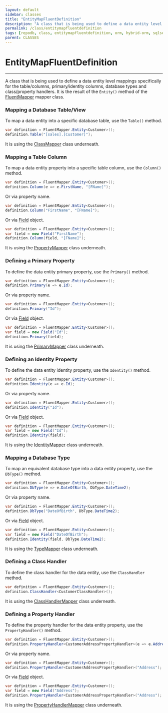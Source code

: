 ```yaml
---
layout: default
sidebar: classes
title: "EntityMapFluentDefinition"
description: "A class that is being used to define a data entity level mappings (i.e.: Table, Column, Primary, Identity, DB Type and Class/Property Handler)."
permalink: /class/entitymapfluentdefinition
tags: [repodb, class, entitymapfluentdefinition, orm, hybrid-orm, sqlserver, sqlite, mysql, postgresql]
parent: CLASSES
---
```


# EntityMapFluentDefinition

---

A class that is being used to define a data entity level mappings specifically for the table/columns, primary/identity columns, database types and class/property handlers. It is the result of the `Entity()` method of the [FluentMapper](/mapper/fluentmapper) mapper class.

### Mapping a Database Table/View

To map a data entity into a specific database table, use the `Table()` method.

```csharp
var definition = FluentMapper.Entity<Customer>();
definition.Table("[sales].[Customer]");
```

It is using the [ClassMapper](/mapper/classmapper) class underneath.

### Mapping a Table Column

To map a data entity property into a specific table column, use the `Column()` method.

```csharp
var definition = FluentMapper.Entity<Customer>();
definition.Column(e => e.FirstName, "[FName]");
```

Or via property name.

```csharp
var definition = FluentMapper.Entity<Customer>();
definition.Column("FirstName", "[FName]");
```

Or via [Field](/class/field) object.

```csharp
var definition = FluentMapper.Entity<Customer>();
var field = new Field("FirstName");
definition.Column(field, "[FName]");
```

It is using the [PropertyMapper](/mapper/propertymapper) class underneath.

### Defining a Primary Property

To define the data entity primary property, use the `Primary()` method.

```csharp
var definition = FluentMapper.Entity<Customer>();
definition.Primary(e => e.Id);
```

Or via property name.

```csharp
var definition = FluentMapper.Entity<Customer>();
definition.Primary("Id");
```

Or via [Field](/class/field) object.

```csharp
var definition = FluentMapper.Entity<Customer>();
var field = new Field("Id");
definition.Primary(field);
```

It is using the [PrimaryMapper](/mapper/primarymapper) class underneath.

### Defining an Identity Property

To define the data entity identity property, use the `Identity()` method.

```csharp
var definition = FluentMapper.Entity<Customer>();
definition.Identity(e => e.Id);
```

Or via property name.

```csharp
var definition = FluentMapper.Entity<Customer>();
definition.Identity("Id");
```

Or via [Field](/class/field) object.

```csharp
var definition = FluentMapper.Entity<Customer>();
var field = new Field("Id");
definition.Identity(field);
```

It is using the [IdentityMapper](/mapper/identitymapper) class underneath.

### Mapping a Database Type

To map an equivalent database type into a data entity property, use the `DbType()` method.

```csharp
var definition = FluentMapper.Entity<Customer>();
definition.DbType(e => e.DateOfBirth, DbType.DateTime2);
```

Or via property name.

```csharp
var definition = FluentMapper.Entity<Customer>();
definition.DbType("DateOfBirth", DbType.DateTime2);
```

Or via [Field](/class/field) object.

```csharp
var definition = FluentMapper.Entity<Customer>();
var field = new Field("DateOfBirth");
definition.Identity(field, DbType.DateTime2);
```

It is using the [TypeMapper](/mapper/typemapper) class underneath.

### Defining a Class Handler

To define the class handler for the data entity, use the `ClassHandler` method.

```csharp
var definition = FluentMapper.Entity<Customer>();
definition.ClassHandler<CustomerClassHandler>();
```

It is using the [ClassHandlerMapper](/mapper/classhandlermapper) class underneath.

### Defining a Property Handler

To define the property handler for the data entity property, use the `PropertyHandler()` method.

```csharp
var definition = FluentMapper.Entity<Customer>();
definition.PropertyHandler<CustomerAddressPropertyHandler>(e => e.Address);
```

Or via property name.

```csharp
var definition = FluentMapper.Entity<Customer>();
definition.PropertyHandler<CustomerAddressPropertyHandler>("Address");
```

Or via [Field](/class/field) object.

```csharp
var definition = FluentMapper.Entity<Customer>();
var field = new Field("Address");
definition.PropertyHandler<CustomerAddressPropertyHandler>("Address");
```

It is using the [PropertyHandlerMapper](/mapper/propertyhandlermapper) class underneath.

